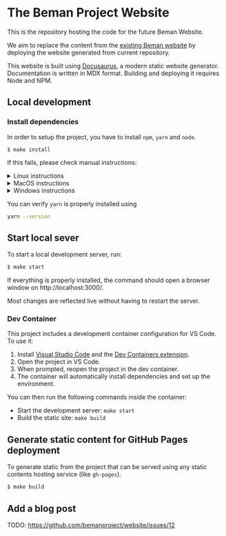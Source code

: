 # The Beman Project Website

This is the repository hosting the code for the future Beman Website.

We aim to replace the content from the [existing Beman website](https://www.bemanproject.org) by deploying the website generated from current repository.

This website is built using [Docusaurus](https://docusaurus.io/), a modern static website generator. Documentation is written in MDX format.
Building and deploying it requires Node and NPM.

## Local development

### Install dependencies

In order to setup the project, you have to install `npm`, `yarn` and `node`.

```shell
$ make install
```

If this fails, please check manual instructions:

<details>
<summary> Linux instructions</summary>
```bash
$ sudo apt install nodejs
$ sudo apt install npm
$ npm install yarn
```
</details>

<details>
<summary> MacOS instructions</summary>

```bash
$ brew install node
$ brew install npm
$ npm install -g yarn
```
</details>

<details>
<summary> Windows instructions</summary>
```bash
$ winget install OpenJS.NodeJS
$ npm install -g yarn
```
</details>

You can verify `yarn` is properly installed using

```bash
yarn --version
```

## Start local sever

To start a local development server, run:
```bash
$ make start
```

If everything is properly installed, the command  should open a browser window on http://localhost:3000/.

Most changes are reflected live without having to restart the server.


### Dev Container

This project includes a development container configuration for VS Code. To use it:

1. Install [Visual Studio Code](https://code.visualstudio.com/) and the [Dev Containers extension](https://marketplace.visualstudio.com/items?itemName=ms-vscode-remote.remote-containers).
2. Open the project in VS Code.
3. When prompted, reopen the project in the dev container.
4. The container will automatically install dependencies and set up the environment.

You can then run the following commands inside the container:

- Start the development server: `make start`
- Build the static site: `make build`

## Generate static content for GitHub Pages deployment

To generate static from the project that can be served using any static contents hosting service (like `gh-pages`).

```bash
$ make build
```

## Add a blog post

TODO: https://github.com/bemanproject/website/issues/12
